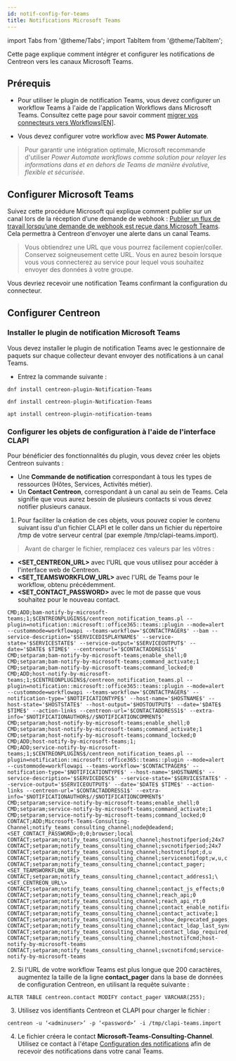 ```yaml
---
id: notif-config-for-teams
title: Notifications Microsoft Teams
---
```


import Tabs from '@theme/Tabs';
import TabItem from '@theme/TabItem';

Cette page explique comment intégrer et configurer les notifications de Centreon vers les canaux Microsoft Teams.

## Prérequis

- Pour utiliser le plugin de notification Teams, vous devez configurer un workflow Teams à l'aide de l'application Workflows dans Microsoft Teams. 
Consultez cette page pour savoir comment [migrer vos connecteurs vers Workflows[EN]](https://devblogs.microsoft.com/microsoft365dev/retirement-of-office-365-connectors-within-microsoft-teams/).

- Vous devez configurer votre workflow avec **MS Power Automate**.

 > Pour garantir une intégration optimale, Microsoft recommande d'utiliser *Power Automate workflows comme solution pour relayer les informations dans et en dehors de Teams de manière évolutive, flexible et sécurisée*.

## Configurer Microsoft Teams

Suivez cette procédure Microsoft qui explique comment publier sur un canal lors de la réception d’une demande de webhook : [Publier un flux de travail lorsqu’une demande de webhook est reçue dans Microsoft Teams](https://support.microsoft.com/fr-fr/office/post-a-workflow-when-a-webhook-request-is-received-in-microsoft-teams-8ae491c7-0394-4861-ba59-055e33f75498#:~:text=You%20can%20post%20to%20a,a%20webhook%20request%20is%20received.&text=next%20to%20the%20channel%20or,that%20best%20suits%20your%20needs). Cela permettra à Centreon d'envoyer une alerte dans un canal Teams.

> Vous obtiendrez une URL que vous pourrez facilement copier/coller. Conservez soigneusement cette URL. Vous en aurez besoin lorsque vous vous connecterez au service pour lequel vous souhaitez envoyer des données à votre groupe.

Vous devriez recevoir une notification Teams confirmant la configuration du connecteur.

## Configurer Centreon

### Installer le plugin de notification Microsoft Teams

Vous devez installer le plugin de notification Teams avec le gestionnaire de paquets sur chaque collecteur devant envoyer des notifications à un canal Teams.

- Entrez la commande suivante :
 
 <Tabs groupId="sync">
 <TabItem value="Alma / RHEL / Oracle Linux 8" label="Alma / RHEL / Oracle Linux 8">
 
 ``` shell
 dnf install centreon-plugin-Notification-Teams
 ```
 
 </TabItem>
 <TabItem value="Alma / RHEL / Oracle Linux 9" label="Alma / RHEL / Oracle Linux 9">
 
 ``` shell
 dnf install centreon-plugin-Notification-Teams
 ```
 
 </TabItem>
 <TabItem value="Debian 11 & 12" label="Debian 11 & 12">
 
 ``` shell
 apt install centreon-plugin-notification-teams
 ```
 
 </TabItem>
 </Tabs>

### Configurer les objets de configuration à l'aide de l'interface CLAPI

Pour bénéficier des fonctionnalités du plugin, vous devez créer les objets Centreon suivants :
- Une **Commande de notification** correspondant à tous les types de ressources (Hôtes, Services, Activités métier). 
- Un **Contact Centreon**, correspondant à un canal au sein de Teams. Cela signifie que vous aurez besoin de plusieurs contacts si vous devez notifier plusieurs canaux. 

1. Pour faciliter la création de ces objets, vous pouvez copier le contenu suivant issu d'un fichier CLAPI et le coller dans un fichier du répertoire /tmp de votre serveur central (par exemple /tmp/clapi-teams.import).
 
 > Avant de charger le fichier, remplacez ces valeurs par les vôtres :
   - **\<SET_CENTREON_URL\>** avec l'URL que vous utilisez pour accéder à l'interface web de Centreon.
   - **\<SET_TEAMSWORKFLOW_URL\>** avec l'URL de Teams pour le workflow, obtenu précédemment.
   - **\<SET_CONTACT_PASSWORD\>** avec le mot de passe que vous souhaitez pour le nouveau contact.
 
 ``` shell
 CMD;ADD;bam-notify-by-microsoft-teams;1;$CENTREONPLUGINS$/centreon_notification_teams.pl --plugin=notification::microsoft::office365::teams::plugin --mode=alert --custommode=workflowapi --teams-workflow='$CONTACTPAGER$' --bam --service-description='$SERVICEDISPLAYNAME$' --service-state='$SERVICESTATE$' --service-output='$SERVICEOUTPUT$' --date='$DATE$ $TIME$' --centreonurl='$CONTACTADDRESS1$'
CMD;setparam;bam-notify-by-microsoft-teams;enable_shell;0
CMD;setparam;bam-notify-by-microsoft-teams;command_activate;1
CMD;setparam;bam-notify-by-microsoft-teams;command_locked;0
CMD;ADD;host-notify-by-microsoft-teams;1;$CENTREONPLUGINS$/centreon_notification_teams.pl --plugin=notification::microsoft::office365::teams::plugin --mode=alert --custommode=workflowapi --teams-workflow='$CONTACTPAGER$' --notification-type='$NOTIFICATIONTYPE$' --host-name='$HOSTNAME$' --host-state='$HOSTSTATE$' --host-output='$HOSTOUTPUT$' --date='$DATE$ $TIME$' --action-links --centreon-url='$CONTACTADDRESS1$' --extra-info='$NOTIFICATIONAUTHOR$//$NOTIFICATIONCOMMENT$'
CMD;setparam;host-notify-by-microsoft-teams;enable_shell;0
CMD;setparam;host-notify-by-microsoft-teams;command_activate;1
CMD;setparam;host-notify-by-microsoft-teams;command_locked;0
CMD;ADD;host-notify-by-microsoft-teams;1;
CMD;ADD;service-notify-by-microsoft-teams;1;$CENTREONPLUGINS$/centreon_notification_teams.pl --plugin=notification::microsoft::office365::teams::plugin --mode=alert --custommode=workflowapi --teams-workflow='$CONTACTPAGER$' --notification-type='$NOTIFICATIONTYPE$' --host-name='$HOSTNAME$' --service-description='$SERVICEDESC$' --service-state='$SERVICESTATE$' --service-output='$SERVICEOUTPUT$' --date='$DATE$ $TIME$' --action-links --centreon-url='$CONTACTADDRESS1$' --extra-info='$NOTIFICATIONAUTHOR$//$NOTIFICATIONCOMMENT$'
CMD;setparam;service-notify-by-microsoft-teams;enable_shell;0
CMD;setparam;service-notify-by-microsoft-teams;command_activate;1
CMD;setparam;service-notify-by-microsoft-teams;command_locked;0
CONTACT;ADD;Microsoft-Teams-Consulting-Channel;notify_teams_consulting_channel;node@deadend;<SET_CONTACT_PASSWORD>;0;0;browser;local
CONTACT;setparam;notify_teams_consulting_channel;hostnotifperiod;24x7
CONTACT;setparam;notify_teams_consulting_channel;svcnotifperiod;24x7
CONTACT;setparam;notify_teams_consulting_channel;hostnotifopt;d,u
CONTACT;setparam;notify_teams_consulting_channel;servicenotifopt;w,u,c
CONTACT;setparam;notify_teams_consulting_channel;contact_pager;<SET_TEAMSWORKFLOW_URL>
CONTACT;setparam;notify_teams_consulting_channel;contact_address1;\<SET_CENTREON_URL\>
CONTACT;setparam;notify_teams_consulting_channel;contact_js_effects;0
CONTACT;setparam;notify_teams_consulting_channel;reach_api;0
CONTACT;setparam;notify_teams_consulting_channel;reach_api_rt;0
CONTACT;setparam;notify_teams_consulting_channel;contact_enable_notifications;1
CONTACT;setparam;notify_teams_consulting_channel;contact_activate;1
CONTACT;setparam;notify_teams_consulting_channel;show_deprecated_pages;0
CONTACT;setparam;notify_teams_consulting_channel;contact_ldap_last_sync;0
CONTACT;setparam;notify_teams_consulting_channel;contact_ldap_required_sync;0
CONTACT;setparam;notify_teams_consulting_channel;hostnotifcmd;host-notify-by-microsoft-teams
CONTACT;setparam;notify_teams_consulting_channel;svcnotifcmd;service-notify-by-microsoft-teams
 ```

2. Si l'URL de votre workflow Teams est plus longue que 200 caractères, augmentez la taille de la ligne **contact_pager** dans la base de données de configuration Centreon, en utilisant la requête suivante :
 ``` shell
 ALTER TABLE centreon.contact MODIFY contact_pager VARCHAR(255);
 ```

3. Utilisez vos identifiants Centreon et CLAPI pour charger le fichier :
 ``` shell
 centreon -u ‘<adminuser>’ -p ‘<password>’ -i /tmp/clapi-teams.import
 ```

4. Le fichier créera le contact **Microsoft-Teams-Consulting-Channel**. Utilisez ce contact à l'étape [Configuration des notifications](../alerts-notifications/notif-configuration.md) afin de recevoir des notifications dans votre canal Teams.
